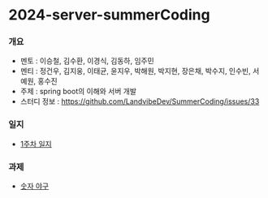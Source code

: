 # 2024-server-summerCoding

### 개요

- 멘토 : 이승철, 김수환, 이경식, 김동하, 임주민
- 멘티 : 정건우, 김지웅, 이태균, 윤지우, 박해원, 박지현, 장은채, 박수지, 인수빈, 서예원, 홍수진
- 주제 : spring boot의 이해와 서버 개발
- 스터디 정보 : https://github.com/LandvibeDev/SummerCoding/issues/33

### 일지
- [1주차 일지](https://github.com/LandvibeDev/2024-server-summerCoding/blob/main/%EC%9D%BC%EC%A7%80/1%EC%A3%BC%EC%B0%A8%20%EC%9D%BC%EC%A7%80.md)

### 과제
- [숫자 야구](https://github.com/LandvibeDev/java-baseball-2)

